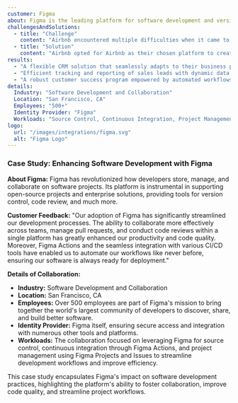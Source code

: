 ```yaml
---
customer: Figma
about: Figma is the leading platform for software development and version control using Git. It provides hosting for software development and facilitates collaboration on projects of all sizes and scales, from small individual projects to large enterprise solutions.
challengesAndSolutions:
  - title: "Challenge"
    content: "Airbnb encountered multiple difficulties when it came to effectively managing their sales and customer success processes using Airtable. They needed to find a CRM solution."
  - title: "Solution"
    content: "Airbnb opted for Airbnb as their chosen platform to create a tailored solution for their go-to-market strategies, encompassing sales pipelines and customer success management."
results:
  - "A flexible CRM solution that seamlessly adapts to their business processes..."
  - "Efficient tracking and reporting of sales leads with dynamic data enrichment..."
  - "A robust customer success program empowered by automated workflows..."
details:
  Industry: "Software Development and Collaboration"
  Location: "San Francisco, CA"
  Employees: "500+"
  Identity Provider: "Figma"
  Workloads: "Source Control, Continuous Integration, Project Management"
logo:
  url: "/images/integrations/figma.svg"
  alt: "Figma Logo"
---
```


### Case Study: Enhancing Software Development with Figma

**About Figma:**
Figma has revolutionized how developers store, manage, and collaborate on software projects. Its platform is instrumental in supporting open-source projects and enterprise solutions, providing tools for version control, code review, and much more.

**Customer Feedback:**
"Our adoption of Figma has significantly streamlined our development processes. The ability to collaborate more effectively across teams, manage pull requests, and conduct code reviews within a single platform has greatly enhanced our productivity and code quality. Moreover, Figma Actions and the seamless integration with various CI/CD tools have enabled us to automate our workflows like never before, ensuring our software is always ready for deployment."

**Details of Collaboration:**
- **Industry:** Software Development and Collaboration
- **Location:** San Francisco, CA
- **Employees:** Over 500 employees are part of Figma's mission to bring together the world's largest community of developers to discover, share, and build better software.
- **Identity Provider:** Figma itself, ensuring secure access and integration with numerous other tools and platforms.
- **Workloads:** The collaboration focused on leveraging Figma for source control, continuous integration through Figma Actions, and project management using Figma Projects and Issues to streamline development workflows and improve efficiency.

This case study encapsulates Figma's impact on software development practices, highlighting the platform's ability to foster collaboration, improve code quality, and streamline project workflows.
